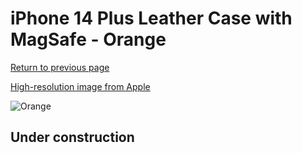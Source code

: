 # iPhone 14 Plus Leather Case with MagSafe - Orange

[Return to previous page](/iphone_14)

[High-resolution image from Apple](https://store.storeimages.cdn-apple.com/8756/as-images.apple.com/is/MPPF3?wid=4500&hei=4500&fmt=png)

<div style="width: 500px"><img src="/everyphone/MPPF3.png" alt="Orange"></div>

## Under construction
